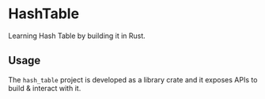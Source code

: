 # HashTable

Learning Hash Table by building it in Rust.

## Usage

The `hash_table` project is developed as a library crate and it exposes APIs to build & interact with it.
